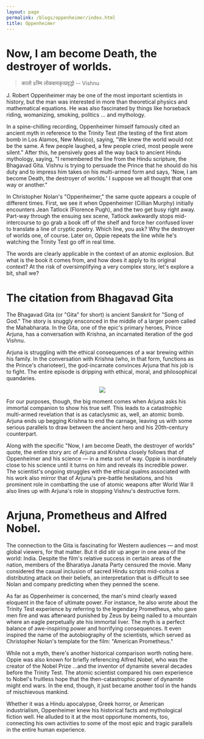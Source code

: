 ```yaml
---
layout: page
permalink: /blogs/oppenheimer/index.html
title: Oppenheimer
---
```


# Now, I am become Death, the destroyer of worlds.

> कालो sस्मि लोकक्षयकृत्प्रवृद्धो  -- Vishnu

J. Robert Oppenheimer may be one of the most important scientists in history, but the man was interested in more than theoretical physics and mathematical equations. He was also fascinated by things like horseback riding, womanizing, smoking, politics ... and mythology.

In a spine-chilling recording, Oppenheimer himself famously cited an ancient myth in reference to the Trinity Test (the testing of the first atom bomb in Los Alamos, New Mexico), saying, "We knew the world would not be the same. A few people laughed, a few people cried, most people were silent." After this, he pensively goes all the way back to ancient Hindu mythology, saying, "I remembered the line from the Hindu scripture, the Bhagavad Gita. Vishnu is trying to persuade the Prince that he should do his duty and to impress him takes on his multi-armed form and says, 'Now, I am become Death, the destroyer of worlds.' I suppose we all thought that one way or another."

In Christopher Nolan's "Oppenheimer," the same quote appears a couple of different times. First, we see it when Oppenheimer (Cillian Murphy) initially encounters Jean Tatlock (Florence Pugh), and the two get busy right away. Part-way through the ensuing sex scene, Tatlock awkwardly stops mid-intercourse to go grab a book off of the shelf and force her confused lover to translate a line of cryptic poetry. Which line, you ask? Why the destroyer of worlds one, of course. Later on, Oppie repeats the line while he's watching the Trinity Test go off in real time.

The words are clearly applicable in the context of an atomic explosion. But what is the book it comes from, and how does it apply to its original context? At the risk of oversimplifying a very complex story, let's explore a bit, shall we?

# The citation from Bhagavad Gita

The Bhagavad Gita (or "Gita" for short) is ancient Sanskrit for "Song of God." The story is snuggly ensconced in the middle of a larger poem called the Mahabharata. In the Gita, one of the epic's primary heroes, Prince Arjuna, has a conversation with Krishna, an incarnated iteration of the god Vishnu.

Arjuna is struggling with the ethical consequences of a war brewing within his family. In the conversation with Krishna (who, in that form, functions as the Prince's charioteer), the god-incarnate convinces Arjuna that his job is to fight. The entire episode is dripping with ethical, moral, and philosophical quandaries.
<center>
<img src = "http://apollohong.github.io/images/BhagavadGita.png">
</center>

For our purposes, though, the big moment comes when Arjuna asks his immortal companion to show his true self. This leads to a catastrophic multi-armed revelation that is as cataclysmic as, well, an atomic bomb. Arjuna ends up begging Krishna to end the carnage, leaving us with some serious parallels to draw between the ancient hero and his 20th-century counterpart.

Along with the specific "Now, I am become Death, the destroyer of worlds" quote, the entire story arc of Arjuna and Krishna closely follows that of Oppenheimer and his science — in a meta sort of way. Oppie is inordinately close to his science until it turns on him and reveals its incredible power. The scientist's ongoing struggles with the ethical qualms associated with his work also mirror that of Arjuna's pre-battle hesitations, and his prominent role in combatting the use of atomic weapons after World War II also lines up with Arjuna's role in stopping Vishnu's destructive form.

# Arjuna, Prometheus and Alfred Nobel.

The connection to the Gita is fascinating for Western audiences — and most global viewers, for that matter. But it did stir up anger in one area of the world: India. Despite the film's relative success in certain areas of the nation, members of the Bharatiya Janata Party censured the movie. Many considered the casual inclusion of sacred Hindu scripts mid-coitus a distributing attack on their beliefs, an interpretation that is difficult to see Nolan and company predicting when they penned the scene.

As far as Oppenheimer is concerned, the man's mind clearly waxed eloquent in the face of ultimate power. For instance, he also wrote about the Trinity Test experience by referring to the legendary Prometheus, who gave men fire and was afterward punished by Zeus by being nailed to a mountain where an eagle perpetually ate his immortal liver. The myth is a perfect balance of awe-inspiring power and horrifying consequences. It even inspired the name of the autobiography of the scientists, which served as Christopher Nolan's template for the film: "American Prometheus."

While not a myth, there's another historical comparison worth noting here. Oppie was also known for briefly referencing Alfred Nobel, who was the creator of the Nobel Prize ...and the inventor of dynamite several decades before the Trinity Test. The atomic scientist compared his own experience to Nobel's fruitless hope that the then-catastrophic power of dynamite might end wars. In the end, though, it just became another tool in the hands of mischievous mankind.

Whether it was a Hindu apocalypse, Greek horror, or American industrialism, Oppenheimer knew his historical facts and mythological fiction well. He alluded to it at the most opportune moments, too, connecting his own activities to some of the most epic and tragic parallels in the entire human experience.
